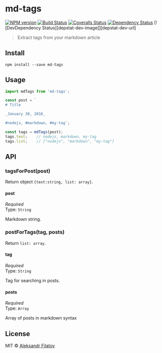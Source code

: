 # md-tags

[![NPM version][npm-image]][npm-url]
[![Build Status][travis-image]][travis-url]
[![Coveralls Status][coveralls-image]][coveralls-url]
[![Dependency Status][depstat-image]][depstat-url]
[![DevDependency Status][depstat-dev-image]][depstat-dev-url]

> Extract tags from your markdown article

## Install

    npm install --save md-tags

## Usage

```js
import mdTags from 'md-tags';

const post = `
# Title

_January 30, 2016_

#nodejs, #markdown, #my-tag`;

const tags = mdTags(post);
tags.text;    // nodejs, markdown, my-tag
tags.list;    // ["nodejs", "markdown", "my-tag"]

```

## API

### tagsForPost(post)

Return object `{text:string, list: array}`.

#### post

*Required*  
Type: `String`

Markdown string.

### postForTags(tag, posts)

Return `list: array`.

#### tag

*Required*  
Type: `String`

Tag for searching in posts.

#### posts

*Required*  
Type: `Array`

Array of posts in markdown syntax

## License

MIT © [Aleksandr Filatov](https://alfilatov.com/)

[npm-url]: https://npmjs.org/package/md-tags
[npm-image]: https://img.shields.io/npm/v/md-tags.svg?style=flat-square

[travis-url]: https://travis-ci.org/greybax/md-tags
[travis-image]: https://img.shields.io/travis/greybax/md-tags/master.svg?style=flat-square

[coveralls-url]: https://coveralls.io/r/greybax/md-tags
[coveralls-image]: https://img.shields.io/coveralls/greybax/md-tags/master.svg?style=flat-square

[depstat-url]: https://david-dm.org/greybax/md-tags
[depstat-image]: https://david-dm.org/greybax/md-tags.svg?style=flat-square


[get-md-title]: https://github.com/greybax/get-md-title
[get-md-date]: https://github.com/greybax/get-md-date
[get-md-desc]: https://github.com/greybax/get-md-desc
[get-md-image]: https://github.com/greybax/get-md-image
[get-md-content]: https://github.com/greybax/get-md-content